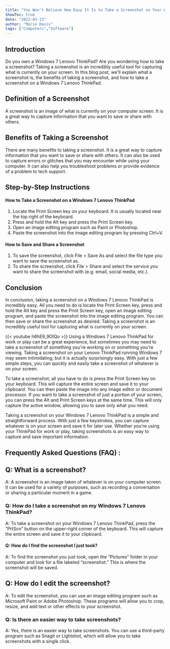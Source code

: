 ```yaml
---
title: "You Won't Believe How Easy It Is to Take a Screenshot on Your Windows 7 Lenovo ThinkPad!"
ShowToc: true 
date: "2023-03-13"
author: "Marie Davis" 
tags: ["Computers","Software"]
---
```

## Introduction
Do you own a Windows 7 Lenovo ThinkPad? Are you wondering how to take a screenshot? Taking a screenshot is an incredibly useful tool for capturing what is currently on your screen. In this blog post, we'll explain what a screenshot is, the benefits of taking a screenshot, and how to take a screenshot on a Windows 7 Lenovo ThinkPad. 

## Definition of a Screenshot
A screenshot is an image of what is currently on your computer screen. It is a great way to capture information that you want to save or share with others. 

## Benefits of Taking a Screenshot
There are many benefits to taking a screenshot. It is a great way to capture information that you want to save or share with others. It can also be used to capture errors or glitches that you may encounter while using your computer. It can also help you troubleshoot problems or provide evidence of a problem to tech support. 

## Step-by-Step Instructions
#### How to Take a Screenshot on a Windows 7 Lenovo ThinkPad
1. Locate the Print Screen key on your keyboard. It is usually located near the top right of the keyboard.
2. Press and hold the Alt key and press the Print Screen key. 
3. Open an image editing program such as Paint or Photoshop. 
4. Paste the screenshot into the image editing program by pressing Ctrl+V. 

#### How to Save and Share a Screenshot
1. To save the screenshot, click File > Save As and select the file type you want to save the screenshot as. 
2. To share the screenshot, click File > Share and select the service you want to share the screenshot with (e.g. email, social media, etc.). 

## Conclusion
In conclusion, taking a screenshot on a Windows 7 Lenovo ThinkPad is incredibly easy. All you need to do is locate the Print Screen key, press and hold the Alt key and press the Print Screen key, open an image editing program, and paste the screenshot into the image editing program. You can then save or share the screenshot as desired. Taking a screenshot is an incredibly useful tool for capturing what is currently on your screen.

{{< youtube h6hE9_9OlQo >}} 
Using a Windows 7 Lenovo ThinkPad for work or play can be a great experience, but sometimes you may need to take a screenshot of something you're working on or something you're viewing. Taking a screenshot on your Lenovo ThinkPad running Windows 7 may seem intimidating, but it is actually surprisingly easy. With just a few simple steps, you can quickly and easily take a screenshot of whatever is on your screen. 

To take a screenshot, all you have to do is press the Print Screen key on your keyboard. This will capture the entire screen and save it to your clipboard. You can then paste the image into any image editor or document processor. If you want to take a screenshot of just a portion of your screen, you can press the Alt and Print Screen keys at the same time. This will only capture the active window, allowing you to save only what you need. 

Taking a screenshot on your Windows 7 Lenovo ThinkPad is a simple and straightforward process. With just a few keystrokes, you can capture whatever is on your screen and save it for later use. Whether you're using your ThinkPad for work or play, taking screenshots is an easy way to capture and save important information.

## Frequently Asked Questions (FAQ) :
<h2>Q: What is a screenshot?</h2>

A: A screenshot is an image taken of whatever is on your computer screen. It can be used for a variety of purposes, such as recording a conversation or sharing a particular moment in a game.

<h3>Q: How do I take a screenshot on my Windows 7 Lenovo ThinkPad?</h3>

A: To take a screenshot on your Windows 7 Lenovo ThinkPad, press the “PrtScn” button on the upper-right corner of the keyboard. This will capture the entire screen and save it to your clipboard. 

<h4>Q: How do I find the screenshot I just took?</h4>

A: To find the screenshot you just took, open the “Pictures” folder in your computer and look for a file labeled “screenshot.” This is where the screenshot will be saved. 

<h2>Q: How do I edit the screenshot?</h2>

A: To edit the screenshot, you can use an image editing program such as Microsoft Paint or Adobe Photoshop. These programs will allow you to crop, resize, and add text or other effects to your screenshot. 

<h3>Q: Is there an easier way to take screenshots?</h3>

A: Yes, there is an easier way to take screenshots. You can use a third-party program such as Snagit or Lightshot, which will allow you to take screenshots with a single click.


